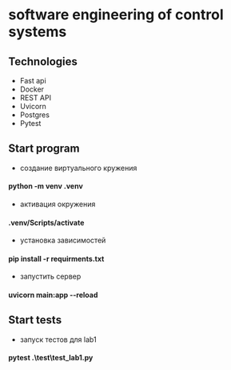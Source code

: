 # software engineering of control systems
## Technologies
* Fast api
* Docker
* REST API
* Uvicorn
* Postgres
* Pytest
## Start program
* создание виртуального кружения 
#### python -m venv .venv
* активация окружения
#### .venv/Scripts/activate
* установка зависимостей
#### pip install -r requirments.txt
* запустить сервер 
#### uvicorn main:app --reload
## Start tests
* запуск тестов для lab1
#### pytest .\test\test_lab1.py 
